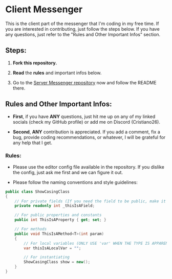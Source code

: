 # Client Messenger

This is the client part of the messenger that I'm coding in my free time. If you are interested in contributing, just follow the steps below. If you have any questions, just refer to the "Rules and Other Important Infos" section.

## Steps:

1. **Fork this repository.**
   
2. **Read** the **rules** and important infos below.
   
3. Go to the [Server Messenger repository](https://github.com/Cristiano3120/ServerMessenger) now and follow the README there.

## Rules and Other Important Infos:

- **First**, if you have **ANY** questions, just hit me up on any of my linked socials (check my GitHub profile) or add me on Discord (Cristiano26).

- **Second**, **ANY** contribution is appreciated. If you add a comment, fix a bug, provide coding recommendations, or whatever, I will be grateful for any help that I get.

### Rules:

- Please use the editor config file available in the repository. If you dislike the config, just ask me first and we can figure it out.

- Please follow the naming conventions and style guidelines: 

```cs
public class ShowCasingClass
{
    // For private fields (If you need the field to be public, make it a property)
    private readonly int _thisIsAField;

    // For public properties and constants
    public int ThisIsAProperty { get; set; }

    // For methods
    public void ThisIsAMethod<T>(int param)
    {
        // For local variables (ONLY USE 'var' WHEN THE TYPE IS APPARENT!)
        var thisIsALocalVar = "";

        // For instantiating
        ShowCasingClass show = new();
    }
}

